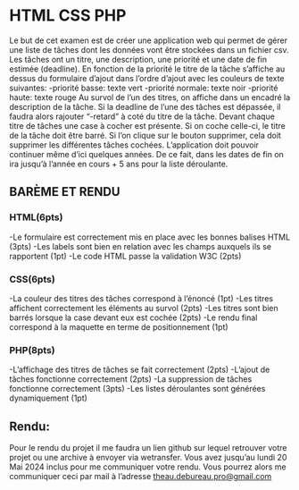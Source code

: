 # HTML CSS PHP
Le but de cet examen est de créer une application web qui permet de gérer une liste de tâches
dont les données vont être stockées dans un fichier csv.
Les tâches ont un titre, une description, une priorité et une date de fin estimée (deadline).
En fonction de la priorité le titre de la tâche s’affiche au dessus du formulaire d’ajout dans l’ordre
d’ajout avec les couleurs de texte suivantes:
-priorité basse: texte vert
-priorité normale: texte noir
-priorité haute: texte rouge
Au survol de l’un des titres, on affiche dans un encadré la description de la tâche.
Si la deadline de l’une des tâches est dépassée, il faudra alors rajouter “-retard” à coté du titre
de la tâche.
Devant chaque titre de tâches une case à cocher est présente.
Si on coche celle-ci, le titre de la tâche doit être barré.
Si l’on clique sur le bouton supprimer, cela doit supprimer les différentes tâches cochées.
L’application doit pouvoir continuer même d’ici quelques années.
De ce fait, dans les dates de fin on ira jusqu’à l’année en cours + 5 ans pour la liste déroulante.
## BARÈME ET RENDU
### HTML(6pts)
-Le formulaire est correctement mis en place avec les bonnes balises HTML (3pts)
-Les labels sont bien en relation avec les champs auxquels ils se rapportent (1pt)
-Le code HTML passe la validation W3C (2pts)
### CSS(6pts)
-La couleur des titres des tâches correspond à l’énoncé (1pt)
-Les titres affichent correctement les éléments au survol (2pts)
-Les titres sont bien barrés lorsque la case devant eux est cochée (2pts)
-Le rendu final correspond à la maquette en terme de positionnement (1pt)
### PHP(8pts)
-L’affichage des titres de tâches se fait correctement (2pts)
-L’ajout de tâches fonctionne correctement (2pts)
-La suppression de tâches fonctionne correctement (3pts)
-Les listes déroulantes sont générées dynamiquement (1pt)
## Rendu:
Pour le rendu du projet il me faudra un lien github sur lequel retrouver votre projet ou
une archive à envoyer via wetransfer.
Vous avez jusqu’au lundi 20 Mai 2024 inclus pour me communiquer votre rendu.
Vous pourrez alors me communiquer ceci par mail à l’adresse
theau.debureau.pro@gmail.com